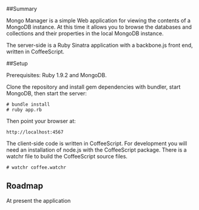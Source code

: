 ##Summary

Mongo Manager is a simple Web application for viewing the contents of a
MongoDB instance. At this time it allows you to browse the databases and
collections and their properties in the local MongoDB instance.

The server-side is a Ruby Sinatra application with a backbone.js front
end, written in CoffeeScript.

##Setup

Prerequisites: Ruby 1.9.2 and MongoDB. 

Clone the repository and install gem dependencies with bundler, start MongoDB, 
then start the server:

    # bundle install
    # ruby app.rb

Then point your browser at:

    http://localhost:4567

The client-side code is written in CoffeeScript. For development you
will need an installation of node.js with the CoffeeScript package.
There is a watchr file to build the CoffeeScript source files.

    # watchr coffee.watchr

## Roadmap

At present the application 

